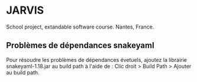 # JARVIS
School project, extandable software course. Nantes, France.

## Problèmes de dépendances snakeyaml

Pour résoudre les problèmes de dépendances évetuels, ajoutez la librairie snakeyaml-1.18.jar au build path à l'aide de :
Clic droit > Build Path > Ajouter au build path.